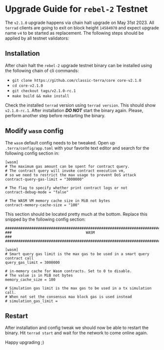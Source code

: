 # Upgrade Guide for `rebel-2` Testnet

The `v2.1.0` upgrade happens via chain halt upgrade on May 31st 2023. All `terrad` clients are going to exit on block height `14584970` and expect upgrade name `v4` to be started as replacement. The following steps should be applied by all testnet validators: 

## Installation

After chain halt the `rebel-2` upgrade testnet binary can be installed using the following chain of cli commands:

- `git clone https://github.com/classic-terra/core core-v2.1.0`
- `cd core-v2.1.0`
- `git checkout tags/v2.1.0-rc.1`
- `make build && make install`

Check the installed `terrad` version using `terrad version`. This should show `v2.1.0-rc.1`. After installation ***DO NOT*** start the binary again. Please, perform another step before restarting the binary.

## Modify `wasm` config

The `wasm` default config needs to be tweaked. Open up `.terra/config/app.toml` with your favorite text editor and search for the following config section in:

```
[wasm]
# The maximum gas amount can be spent for contract query.
# The contract query will invoke contract execution vm,
# so we need to restrict the max usage to prevent DoS attack
contract-query-gas-limit = "3000000"

# The flag to specify whether print contract logs or not
contract-debug-mode = "false"

# The WASM VM memory cache size in MiB not bytes
contract-memory-cache-size = "100"
```

This section should be located pretty much at the bottom. Replace this snipped by the following config section:

```
###############################################################################
###                                  WASM                                   ###
###############################################################################

[wasm]
# Smart query gas limit is the max gas to be used in a smart query contract call
query_gas_limit = 3000000

# in-memory cache for Wasm contracts. Set to 0 to disable.
# The value is in MiB not bytes
memory_cache_size = 100

# Simulation gas limit is the max gas to be used in a tx simulation call.
# When not set the consensus max block gas is used instead
# simulation_gas_limit =
```

## Restart

After installation and config tweak we should now be able to restart the binary. Hit `terrad start` and wait for the network to come online again.

Happy upgrading ;)
